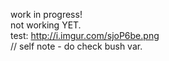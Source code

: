 work in progress! <br>
not working 
YET.
<br>test: http://i.imgur.com/sjoP6be.png
<br> // self note - do check bush var.
